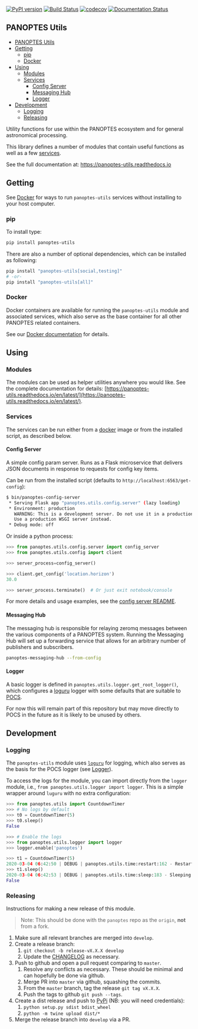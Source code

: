 [![PyPI version](https://badge.fury.io/py/panoptes-utils.svg)](https://badge.fury.io/py/panoptes-utils)
[![Build Status](https://travis-ci.com/panoptes/panoptes-utils.svg?branch=develop)](https://travis-ci.com/panoptes/panoptes-utils)
[![codecov](https://codecov.io/gh/panoptes/panoptes-utils/branch/develop/graph/badge.svg)](https://codecov.io/gh/panoptes/panoptes-utils)
[![Documentation Status](https://readthedocs.org/projects/panoptes-utils/badge/?version=latest)](https://panoptes-utils.readthedocs.io/en/latest/?badge=latest)

PANOPTES Utils
--------------

- [PANOPTES Utils](#panoptes-utils)
- [Getting](#getting)
  - [pip](#pip)
  - [Docker](#docker)
- [Using](#using)
  - [Modules](#modules)
  - [Services](#services)
    - [Config Server](#config-server)
    - [Messaging Hub](#messaging-hub)
    - [Logger](#logger)
- [Development](#development)
  - [Logging](#logging)
  - [Releasing](#releasing)

Utility functions for use within the PANOPTES ecosystem and for general astronomical processing.

This library defines a number of modules that contain useful functions as well as a few
[services](#services).

See the full documentation at: https://panoptes-utils.readthedocs.io

## Getting

See [Docker](#docker) for ways to run `panoptes-utils` services without installing to your host computer.

### pip

To install type:

```bash
pip install panoptes-utils
```

There are also a number of optional dependencies, which can be installed as following:

```bash
pip install "panoptes-utils[social,testing]"
# -or-
pip install "panoptes-utils[all]"
```

### Docker

Docker containers are available for running the `panoptes-utils` module and associated services, which also serve as the base container for all other PANOPTES related containers.

See our [Docker documentation](https://panoptes-utils.readthedocs.io/en/latest/docker.html) for details.

## Using
### Modules

The modules can be used as helper utilities anywhere you would like. See the complete documentation for details: [https://panoptes-utils.readthedocs.io/en/latest/](https://panoptes-utils.readthedocs.io/en/latest/).

### Services

The services can be run either from a [docker](#docker) image or from the installed script, as described below.

#### Config Server

A simple config param server. Runs as a Flask microservice that delivers JSON documents
in response to requests for config key items.


Can be run from the installed script (defaults to `http://localhost:6563/get-config`):

```bash
$ bin/panoptes-config-server
 * Serving Flask app "panoptes.utils.config.server" (lazy loading)
 * Environment: production
   WARNING: This is a development server. Do not use it in a production deployment.
   Use a production WSGI server instead.
 * Debug mode: off
```

Or inside a python process:

```python
>>> from panoptes.utils.config.server import config_server
>>> from panoptes.utils.config import client

>>> server_process=config_server()

>>> client.get_config('location.horizon')
30.0

>>> server_process.terminate()  # Or just exit notebook/console
```

For more details and usage examples, see the [config server README](panoptes/utils/config/README.md).

#### Messaging Hub

The messaging hub is responsible for relaying zeromq messages between the various components of a PANOPTES system. Running the Messaging Hub will set up a forwarding service that allows for an arbitrary number of publishers and subscribers.

```bash
panoptes-messaging-hub --from-config
```

#### Logger

A basic logger is defined in `panoptes.utils.logger.get_root_logger()`, which configures a [loguru](https://github.com/Delgan/loguru) logger with some defaults that are suitable to [POCS](https://github.com/panoptes/POCS).

For now this will remain part of this repository but may move directly to POCS in the future as it is likely to be unused by others.

## Development

### Logging

The `panoptes-utils` module uses [`loguru`](https://github.com/Delgan/loguru) for logging, which also serves as the basis for the POCS logger (see [Logger](#logger)).

To access the logs for the module, you can import directly from the `logger` module, i.e., `from panoptes.utils.logger import logger`. This is a simple wrapper around `luguru` with no extra configuration:

```python
>>> from panoptes.utils import CountdownTimer
>>> # No logs by default
>>> t0 = CountdownTimer(5)
>>> t0.sleep()
False

>>> # Enable the logs
>>> from panoptes.utils.logger import logger
>>> logger.enable('panoptes')

>>> t1 = CountdownTimer(5)
2020-03-04 06:42:50 | DEBUG | panoptes.utils.time:restart:162 - Restarting Timer (blocking) 5.00/5.00
>>> t1.sleep()
2020-03-04 06:42:53 | DEBUG | panoptes.utils.time:sleep:183 - Sleeping for 2.43 seconds
False
```


### Releasing

Instructions for making a new release of this module.

> Note: This should be done with the `panoptes` repo as the `origin`, **not** from a fork.

1. Make sure all relevant branches are merged into `develop`.
2. Create a release branch:
   1. `git checkout -b release-vX.X.X develop`
   2. Update the [CHANGELOG](CHANGELOG.md) as necessary.
3. Push to github and open a pull request comparing to `master`.
   1. Resolve any conflicts as necessary. These should be minimal and can hopefully be done via github.
   2. Merge PR into `master` via github, squashing the commits.
   3. From the `master` branch, tag the release `git tag vX.X.X`.
   4. Push the tags to github `git push --tags`.
5. Create a dist release and push to [PyPi](https://www.pypi.org/) (NB: you will need credentials):
   1. `python setup.py sdist bdist_wheel`
   2. `python -m twine upload dist/*`
4. Merge the release branch into `develop` via a PR.